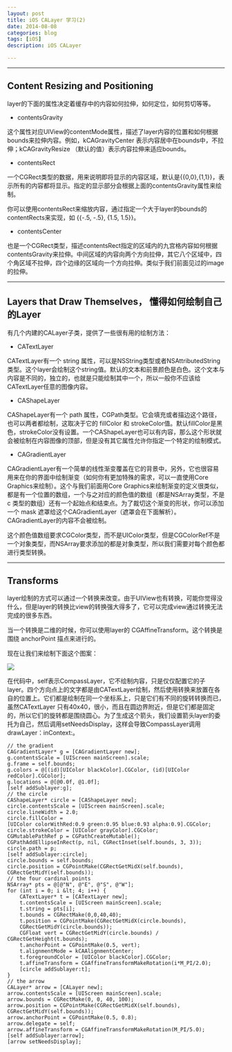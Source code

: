 ```yaml
---
layout: post
title: iOS CALayer 学习(2)
date: 2014-08-08
categories: blog
tags: [iOS]
description: iOS CALayer

---
```


* * *

## Content Resizing and Positioning

layer的下面的属性决定着缓存中的内容如何拉伸，如何定位，如何剪切等等。

*   contentsGravity

这个属性对应UIView的contentMode属性，描述了layer内容的位置和如何根据bounds来拉伸内容。例如，kCAGravityCenter 表示内容居中在bounds中，不拉伸；kCAGravityResize （默认的值）表示内容拉伸来适应bounds。

*   contentsRect

一个CGRect类型的数据，用来说明即将显示的内容区域，默认是{{0,0},{1,1}}，表示所有的内容都将显示。指定的显示部分会根据上面的contentsGravity属性来绘制。

你可以使用contentsRect来缩放内容，通过指定一个大于layer的bounds的contentRects来实现，如 {{-.5, -.5}, {1.5, 1.5}}。

*   contentsCenter

也是一个CGRect类型，描述contentsRect指定的区域内的九宫格内容如何根据contentsGravity来拉伸。中间区域的内容向两个方向拉伸，其它八个区域中，四个角区域不拉伸，四个边缘的区域向一个方向拉伸。类似于我们前面见过的image的拉伸。

* * *

## Layers that Draw Themselves， 懂得如何绘制自己的Layer

有几个内建的CALayer子类，提供了一些很有用的绘制方法：

*   CATextLayer

CATextLayer有一个 string 属性，可以是NSString类型或者NSAttributedString类型。这个layer会绘制这个string值。默认的文本和前景颜色是白色。这个文本与内容是不同的，独立的，也就是只能绘制其中一个，所以一般你不应该给CATextLayer任意的图像内容。

*   CAShapeLayer

CAShapeLayer有一个 path 属性，CGPath类型。它会填充或者描边这个路径，也可以两者都绘制，这取决于它的 fillColor 和 strokeColor值。默认fillColor是黑色，strokeColor没有设置。一个CAShapeLayer也可以有内容，那么这个形状就会被绘制在内容图像的顶部，但是没有其它属性允许你指定一个特定的绘制模式。

*   CAGradientLayer

CAGradientLayer有一个简单的线性渐变覆盖在它的背景中，另外，它也很容易用来在你的界面中绘制渐变（如何你有更加特殊的需求，可以一直使用Core Graphics来绘制）。这个与我们前面用Core Graphics来绘制渐变的定义很类似，都是有一个位置的数组，一个与之对应的颜色值的数组（都是NSArray类型，不是c 类型的数组）还有一个起始点和结束点。为了裁切这个渐变的形状，你可以添加一个 mask 遮罩给这个CAGradientLayer（遮罩会在下面解析）。CAGradientLayer的内容不会被绘制。

这个颜色值数组要求CGColor类型，而不是UIColor类型，但是CGColorRef不是一个对象类型，而NSArray要求添加的都是对象类型，所以我们需要对每个颜色都进行类型转换。

* * *

## Transforms

layer绘制的方式可以通过一个转换来改变。由于UIView也有转换，可能你觉得没什么，但是layer的转换比view的转换强大得多了，它可以完成view通过转换无法完成的很多东西。

当一个转换是二维的时候，你可以使用layer的 CGAffineTransform。这个转换是围绕 anchorPoint 描点来进行的。

现在让我们来绘制下面这个图案：

![][1]

在代码中，self表示CompassLayer，它不绘制内容，只是仅仅配置它的子layer。四个方向点上的文字都是由CATextLayer绘制，然后使用转换来放置在各自的位置上。它们都是绘制在同一个坐标系上，只是它们有不同的旋转转换而已，虽然CATextLayer 只有40x40，很小，而且在圆边界附近，但是它们都是固定的，所以它们的旋转都是围绕圆心。为了生成这个箭头，我们设置箭头layer的委托为自己，然后调用setNeedsDisplay，这样会导致CompassLayer调用 drawLayer：inContext:。

    // the gradient
    CAGradientLayer* g = [CAGradientLayer new];
    g.contentsScale = [UIScreen mainScreen].scale;
    g.frame = self.bounds;
    g.colors = @[(id)[UIColor blackColor].CGColor, (id)[UIColor redColor].CGColor];
    g.locations = @[@0.0f, @1.0f];
    [self addSublayer:g];
    // the circle
    CAShapeLayer* circle = [CAShapeLayer new];
    circle.contentsScale = [UIScreen mainScreen].scale;
    circle.lineWidth = 2.0;
    circle.fillColor =
    [UIColor colorWithRed:0.9 green:0.95 blue:0.93 alpha:0.9].CGColor;
    circle.strokeColor = [UIColor grayColor].CGColor;
    CGMutablePathRef p = CGPathCreateMutable();
    CGPathAddEllipseInRect(p, nil, CGRectInset(self.bounds, 3, 3));
    circle.path = p;
    [self addSublayer:circle];
    circle.bounds = self.bounds;
    circle.position = CGPointMake(CGRectGetMidX(self.bounds), CGRectGetMidY(self.bounds));
    // the four cardinal points
    NSArray* pts = @[@"N", @"E", @"S", @"W"];
    for (int i = 0; i &lt; 4; i++) {
        CATextLayer* t = [CATextLayer new];
        t.contentsScale = [UIScreen mainScreen].scale;
        t.string = pts[i];
        t.bounds = CGRectMake(0,0,40,40);
        t.position = CGPointMake(CGRectGetMidX(circle.bounds),
        CGRectGetMidY(circle.bounds));
        CGFloat vert = CGRectGetMidY(circle.bounds) / CGRectGetHeight(t.bounds);
        t.anchorPoint = CGPointMake(0.5, vert);
        t.alignmentMode = kCAAlignmentCenter;
        t.foregroundColor = [UIColor blackColor].CGColor;
        t.affineTransform = CGAffineTransformMakeRotation(i*M_PI/2.0);
        [circle addSublayer:t];
    }
    // the arrow
    CALayer* arrow = [CALayer new];
    arrow.contentsScale = [UIScreen mainScreen].scale;
    arrow.bounds = CGRectMake(0, 0, 40, 100);
    arrow.position = CGPointMake(CGRectGetMidX(self.bounds), CGRectGetMidY(self.bounds));
    arrow.anchorPoint = CGPointMake(0.5, 0.8);
    arrow.delegate = self;
    arrow.affineTransform = CGAffineTransformMakeRotation(M_PI/5.0);
    [self addSublayer:arrow];
    [arrow setNeedsDisplay];

 [1]: http://images.cnitblog.com/blog/406864/201410/052237500973622.png

